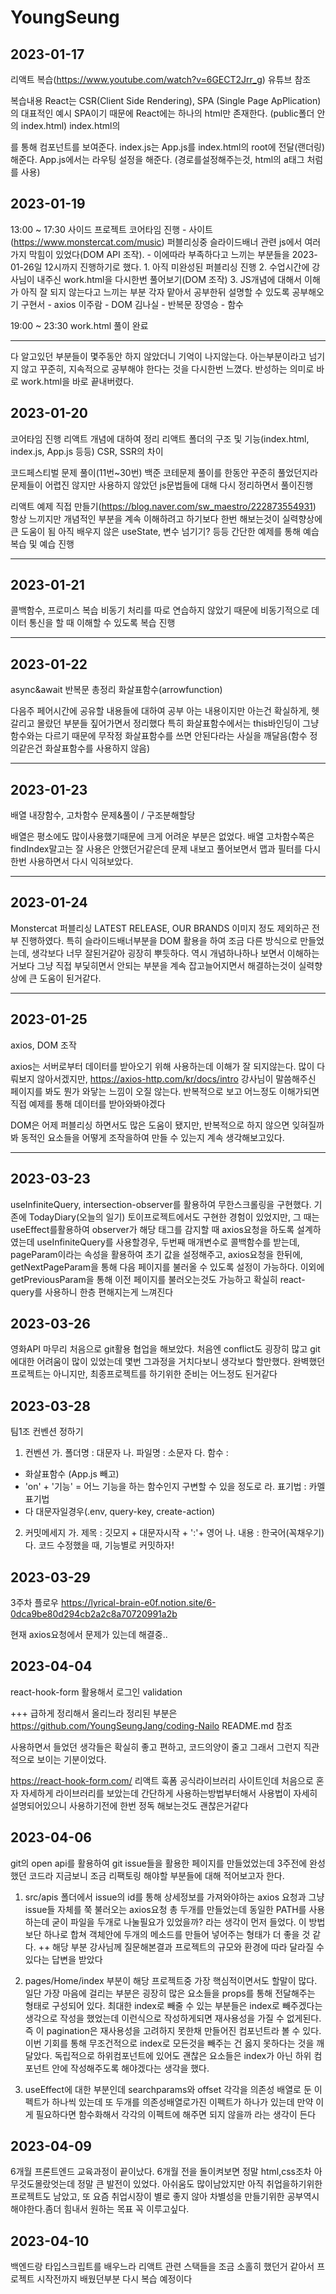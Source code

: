 # YoungSeung

## 2023-01-17

리액트 복습(https://www.youtube.com/watch?v=6GECT2Jrr_g) 유튜브 참조

복습내용
React는 CSR(Client Side Rendering), SPA (Single Page ApPlication) 의 대표적인 예시
SPA이기 때문에 React에는 하나의 html만 존재한다. (public폴더 안의 index.html)
index.html의 <div id="root"></div> 를 통해 컴포넌트를 보여준다.
index.js는 App.js를 index.html의 root에 전달(랜더링)해준다.
App.js에서는 라우팅 설정을 해준다.
(경로를설정해주는것, html의 a태그 처럼 <Link to="">를 사용)

## 2023-01-19

13:00 ~ 17:30
사이드 프로젝트 코어타임 진행 - 사이트(https://www.monstercat.com/music) 퍼블리싱중 슬라이드배너 관련 js에서 여러가지 막힘이 있었다(DOM API 조작). - 이에따라 부족하다고 느끼는 부분들을 2023-01-26일 12시까지 진행하기로 했다. 1. 아직 미완성된 퍼블리싱 진행 2. 수업시간에 강사님이 내주신 work.html을 다시한번 풀어보기(DOM 조작) 3. JS개념에 대해서 이해가 아직 잘 되지 않는다고 느끼는 부분 각자 맡아서 공부한뒤 설명할 수 있도록 공부해오기
구현서 - axios
이주람 - DOM
김나실 - 반복문
장영승 - 함수

19:00 ~ 23:30
work.html 풀이 완료

---

다 알고있던 부분들이 몇주동안 하지 않았더니 기억이 나지않는다. 아는부분이라고 넘기지 않고 꾸준히, 지속적으로 공부해야 한다는 것을 다시한번 느꼈다.
반성하는 의미로 바로 work.html을 바로 끝내버렸다.

## 2023-01-20

코어타임 진행
리액트 개념에 대하여 정리
리액트 폴더의 구조 및 기능(index.html, index.js, App.js 등등)
CSR, SSR의 차이

코드페스티벌 문제 풀이(11번~30번)
백준 코테문제 풀이를 한동안 꾸준히 풀었던지라 문제들이 어렵진 않지만
사용하지 않았던 js문법들에 대해 다시 정리하면서 풀이진행

리액트 예제 직접 만들기(https://blog.naver.com/sw_maestro/222873554931)
항상 느끼지만 개념적인 부분을 계속 이해하려고 하기보다 한번 해보는것이 실력향상에 큰 도움이 됨
아직 배우지 않은 useState, 변수 넘기기? 등등 간단한 예제를 통해 예습 복습 및 예습 진행

---

## 2023-01-21

콜백함수, 프로미스 복습
비동기 처리를 따로 연습하지 않았기 때문에 비동기적으로 데이터 통신을 할 때 이해할 수 있도록 복습 진행

---

## 2023-01-22

async&await
반복문 총정리
화살표함수(arrowfunction)

다음주 페어시간에 공유할 내용들에 대하여 공부
아는 내용이지만 아는건 확실하게, 헷갈리고 몰랐던 부분들 짚어가면서 정리했다
특히 화살표함수에서는 this바인딩이 그냥 함수와는 다르기 때문에
무작정 화살표함수를 쓰면 안된다라는 사실을 깨달음(함수 정의같은건 화살표함수를 사용하지 않음)

---

## 2023-01-23

배열 내장함수, 고차함수 문제&풀이 / 구조분해할당

배열은 평소에도 많이사용했기때문에 크게 어려운 부분은 없었다.
배열 고차함수쪽은 findIndex말고는 잘 사용은 안했던거같은데
문제 내보고 풀어보면서 맵과 필터를 다시한번 사용하면서 다시 익혀보았다.

---

## 2023-01-24

Monstercat 퍼블리싱
LATEST RELEASE, OUR BRANDS 이미지 정도 제외하곤 전부 진행하였다.
특히 슬라이드배너부분을 DOM 활용을 하여 조금 다른 방식으로 만들었는데,
생각보다 너무 잘된거같아 굉장히 뿌듯하다.
역시 개념하나하나 보면서 이해하는거보다 그냥 직접 부딫히면서 안되는 부분을
계속 잡고늘어지면서 해결하는것이 실력향상에 큰 도움이 된거같다.

---

## 2023-01-25

axios, DOM 조작

axios는 서버로부터 데이터를 받아오기 위해 사용하는데 이해가 잘 되지않는다.
많이 다뤄보지 않아서겠지만, https://axios-http.com/kr/docs/intro 강사님이 말씀해주신
페이지를 봐도 뭔가 와닿는 느낌이 오질 않는다. 반복적으로 보고 어느정도 이해가되면
직접 예제를 통해 데이터를 받아와봐야겠다

DOM은 어제 퍼블리싱 하면서도 많은 도움이 됐지만, 반복적으로 하지 않으면 잊혀질까봐
동적인 요소들을 어떻게 조작을하여 만들 수 있는지 계속 생각해보고있다.

---

## 2023-03-23

useInfiniteQuery, intersection-observer를 활용하여 무한스크롤링을 구현했다.
기존에 TodayDiary(오늘의 일기) 토이프로젝트에서도 구현한 경험이 있었지만,
그 때는 useEffect를활용하여 observer가 해당 태그를 감지할 때 axios요청을
하도록 설계하였는데 useInfiniteQuery를 사용할경우, 두번째 매개변수로 콜백함수를 받는데,
pageParam이라는 속성을 활용하여 초기 값을 설정해주고, axios요청을 한뒤에,
getNextPageParam을 통해 다음 페이지를 불러올 수 있도록 설정이 가능하다.
이외에 getPreviousParam을 통해 이전 페이지를 불러오는것도 가능하고 확실히
react-query를 사용하니 한층 편해지는게 느껴진다

## 2023-03-26

영화API 마무리
처음으로 git활용 협업을 해보았다. 처음엔 conflict도 굉장히 많고 git에대한 어려움이 많이
있었는데 몇번 그과정을 거치다보니 생각보다 할만했다. 완벽했던 프로젝트는 아니지만, 최종프로젝트를
하기위한 준비는 어느정도 된거같다

## 2023-03-28

팀1조 컨벤션 정하기

1. 컨벤션
   가. 폴더명 : 대문자
   나. 파일명 : 소문자
   다. 함수 :

- 화살표함수 (App.js 빼고)
- 'on' + '기능' = 어느 기능을 하는 함수인지 구변할 수 있을 정도로
  라. 표기법 : 카멜표기법
- 다 대문자일경우(.env, query-key, create-action)

2. 커밋메세지
   가. 제목 : 깃모지 + 대문자시작 + ':'+ 영어
   나. 내용 : 한국어(꼭채우기)
   다. 코드 수정했을 때, 기능별로 커밋하자!

## 2023-03-29

3주차 플로우
https://lyrical-brain-e0f.notion.site/6-0dca9be80d294cb2a2c8a70720991a2b

현재 axios요청에서 문제가 있는데 해결중..

## 2023-04-04

react-hook-form 활용해서 로그인 validation

+++ 급하게 정리해서 올리느라 정리된 부분은
https://github.com/YoungSeungJang/coding-Nailo README.md 참조

사용하면서 들었던 생각들은 확실히 좋고 편하고, 코드의양이 줄고 그래서 그런지 직관적으로 보이는 기분이었다.

https://react-hook-form.com/ 리액트 훅폼 공식라이브러리 사이트인데 처음으로 혼자 자세하게
라이브러리를 보았는데 간단하게 사용하는방법부터해서 사용법이 자세히 설명되어있으니 사용하기전에 한번 정독 해보는것도 괜찮은거같다

## 2023-04-06

git의 open api를 활용하여 git issue들을 활용한 페이지를 만들었었는데 3주전에 완성했던 코드라 지금보니 조금 리팩토링 해야할 부분들에 대해 적어보고자 한다.

1. src/apis 폴더에서 issue의 id를 통해 상세정보를 가져와야하는 axios 요청과 그냥 issue들 자체를 쭉 불러오는 axios요청 총 두개를 만들었는데 동일한 PATH를 사용하는데 굳이 파일을 두개로 나눌필요가 있었을까? 라는 생각이 먼저 들었다. 이 방법보단 하나로 합쳐 객체안에 두개의 메소드를 만들어 넣어주는 형태가 더 좋을 것 같다.
++ 해당 부분 강사님께 질문해본결과 프로젝트의 규모와 환경에 따라 달라질 수 있다는 답변을 받았다

2. pages/Home/index 부분이 해당 프로젝트중 가장 핵심적이면서도 할말이 많다.
일단 가장 마음에 걸리는 부분은 굉장히 많은 요소들을 props를 통해 전달해주는 형태로 구성되어 있다. 최대한 index로 빼줄 수 있는 부분들은 index로 빼주겠다는 생각으로 작성을 했었는데 이런식으로 작성하게되면 재사용성을 가질 수 없게된다. 즉 이 pagination은 재사용성을 고려하지 못한채 만들어진 컴포넌트라 볼 수 있다. 이번 기회를 통해 무조건적으로 index로 모든것을 빼주는 건 옳지 못하다는 것을 깨달았다. 독립적으로 하위컴포넌트에 있어도 괜찮은 요소들은 index가 아닌 하위 컴포넌트 안에 작성해주도록 해야겠다는 생각을 했다.

3. useEffect에 대한 부분인데 searchparams와 offset 각각을 의존성 배열로 둔 이펙트가 하나씩 있는데 또 두개를 의존성배열로가진 이펙트가 하나가 있는데 만약 이게 필요하다면 함수화해서 각각의 이펙트에 해주면 되지 않을까 라는 생각이 든다

## 2023-04-09

6개월 프론트엔드 교육과정이 끝이났다. 6개월 전을 돌이켜보면 정말 html,css조차 아무것도몰랐엇는데 정말 큰 발전이 있었다. 아쉬움도 많이남았지만 아직 취업을하기위한 프로젝트도 남았고, 또 요즘 취업시장이 별로 좋지 않아 차별성을 만들기위한 공부역시 해야한다.좀더 힘내서 원하는 목표 꼭 이루고싶다. 

## 2023-04-10

백엔드랑 타입스크립트를 배우느라 리액트 관련 스택들을 조금 소홀히 했던거 같아서 프로젝트 시작전까지 배웠던부분 다시 복습 예정이다
